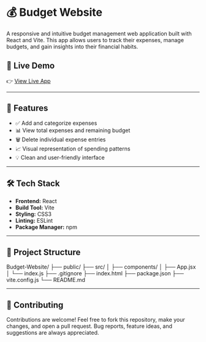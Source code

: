 # 💰 Budget Website

A responsive and intuitive budget management web application built with React and Vite. This app allows users to track their expenses, manage budgets, and gain insights into their financial habits.

## 🚀 Live Demo

👉 [View Live App](https://expense-calculate-app.netlify.app/)

---

## 📌 Features

- ✅ Add and categorize expenses
- 📊 View total expenses and remaining budget
- 🗑️ Delete individual expense entries
- 📈 Visual representation of spending patterns
- 💡 Clean and user-friendly interface

---

## 🛠️ Tech Stack

- **Frontend:** React
- **Build Tool:** Vite
- **Styling:** CSS3
- **Linting:** ESLint
- **Package Manager:** npm

---

## 📁 Project Structure

Budget-Website/ ├── public/ ├── src/ │ ├── components/ │ ├── App.jsx │ └── index.js ├── .gitignore ├── index.html ├── package.json ├── vite.config.js └── README.md

---

## 🙌 Contributing
Contributions are welcome! Feel free to fork this repository, make your changes, and open a pull request. Bug reports, feature ideas, and suggestions are always appreciated.

